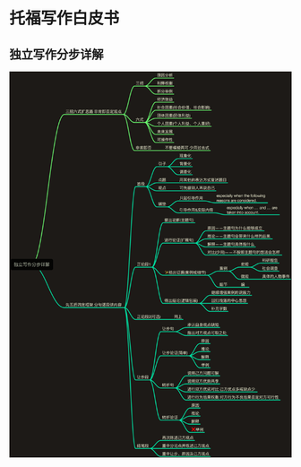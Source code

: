 # 托福写作白皮书

## 独立写作分步详解

![托福写作白皮书——独立写作分步详解](media/%E6%89%98%E7%A6%8F%E5%86%99%E4%BD%9C%E7%99%BD%E7%9A%AE%E4%B9%A6%E2%80%94%E2%80%94%E7%8B%AC%E7%AB%8B%E5%86%99%E4%BD%9C%E5%88%86%E6%AD%A5%E8%AF%A6%E8%A7%A3.png)

